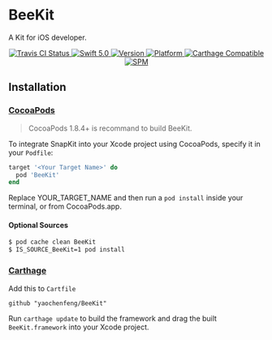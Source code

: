 # BeeKit

A Kit for iOS developer.

<p align="center">
   <a href="https://travis-ci.org/yaochenfeng/BeeKit">
      <img src="https://travis-ci.org/yaochenfeng/BeeKit.svg" alt="Travis CI Status">
   </a>
   <a href="https://developer.apple.com/swift/">
      <img src="https://img.shields.io/badge/Swift-5.0-orange.svg?style=flat" alt="Swift 5.0">
   </a>
   <a href="https://cocoapods.org/pods/BeeKit">
      <img src="https://img.shields.io/cocoapods/v/BeeKit.svg?style=flat" alt="Version">
   </a>
   <a href="https://cocoapods.org/pods/BeeKit">
      <img src="https://img.shields.io/cocoapods/p/BeeKit.svg?style=flat" alt="Platform">
   </a>
   <a href="https://github.com/Carthage/Carthage">
      <img src="https://img.shields.io/badge/Carthage-compatible-4BC51D.svg?style=flat" alt="Carthage Compatible">
   </a>
   <a href="https://github.com/apple/swift-package-manager">
      <img src="https://img.shields.io/badge/Swift%20Package%20Manager-compatible-brightgreen.svg" alt="SPM">
   </a>
</p>


## Installation
### [CocoaPods](http://cocoapods.org) 

> CocoaPods 1.8.4+ is recommand to build BeeKit.

To integrate SnapKit into your Xcode project using CocoaPods, specify it in your `Podfile`:

```ruby
target '<Your Target Name>' do
  pod 'BeeKit'
end
```
Replace YOUR_TARGET_NAME and then run a `pod install` inside your terminal, or from CocoaPods.app.

#### Optional Sources
```bash
$ pod cache clean BeeKit
$ IS_SOURCE_BeeKit=1 pod install
```

### [Carthage](https://github.com/Carthage/Carthage)

Add this to `Cartfile`

```
github "yaochenfeng/BeeKit"
```

Run `carthage update` to build the framework and drag the built `BeeKit.framework` into your Xcode project.